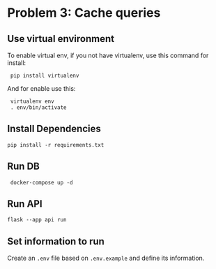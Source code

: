 # Problem 3: Cache queries

## Use virtual environment

To enable virtual env, if you not have virtualenv, use this command for install:

```shell
 pip install virtualenv
```

And for enable use this:

```shell
 virtualenv env
 . env/bin/activate
```

## Install Dependencies

```shell
pip install -r requirements.txt
```

## Run DB

```shell
 docker-compose up -d
```

## Run API

```shell
flask --app api run
```

## Set information to run

Create an `.env` file based on `.env.example` and define its information.